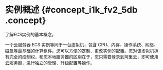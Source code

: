 # 实例概述 {#concept_i1k_fv2_5db .concept}

了解ECS实例的基本概念。

一个云服务器 ECS 实例等同于一台虚拟机，包含 CPU、内存、操作系统、网络、磁盘等最基础的计算组件。您可以方便的定制、更改实例的配置。您对该虚拟机拥有完全的控制权，和您本地服务器的区别在于，您只需要登录到阿里云，即可使用云服务器，进行独立的管理、升级配置等操作。

